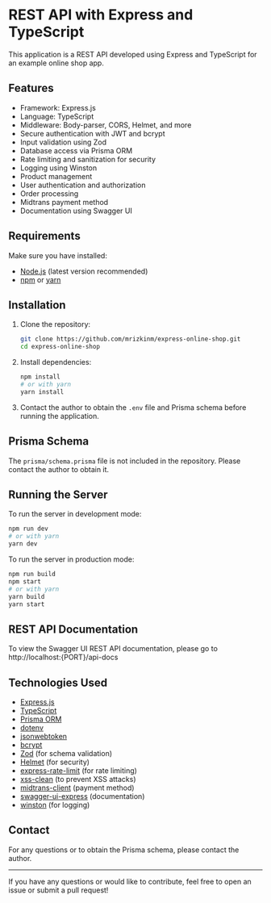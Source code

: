 # REST API with Express and TypeScript

This application is a REST API developed using Express and TypeScript for an example online shop app.

## Features
- Framework: Express.js
- Language: TypeScript
- Middleware: Body-parser, CORS, Helmet, and more
- Secure authentication with JWT and bcrypt
- Input validation using Zod
- Database access via Prisma ORM
- Rate limiting and sanitization for security
- Logging using Winston
- Product management
- User authentication and authorization
- Order processing
- Midtrans payment method
- Documentation using Swagger UI

## Requirements
Make sure you have installed:
- [Node.js](https://nodejs.org/) (latest version recommended)
- [npm](https://www.npmjs.com/) or [yarn](https://yarnpkg.com/)

## Installation
1. Clone the repository:
   ```sh
   git clone https://github.com/mrizkinm/express-online-shop.git
   cd express-online-shop
   ```
2. Install dependencies:
   ```sh
   npm install
   # or with yarn
   yarn install
   ```
3. Contact the author to obtain the `.env` file and Prisma schema before running the application.

## Prisma Schema
The `prisma/schema.prisma` file is not included in the repository. Please contact the author to obtain it.

## Running the Server
To run the server in development mode:
```sh
npm run dev
# or with yarn
yarn dev
```

To run the server in production mode:
```sh
npm run build
npm start
# or with yarn
yarn build
yarn start
```

## REST API Documentation
To view the Swagger UI REST API documentation, please go to http://localhost:{PORT}/api-docs


## Technologies Used
- [Express.js](https://expressjs.com/)
- [TypeScript](https://www.typescriptlang.org/)
- [Prisma ORM](https://www.prisma.io/)
- [dotenv](https://www.npmjs.com/package/dotenv)
- [jsonwebtoken](https://www.npmjs.com/package/jsonwebtoken)
- [bcrypt](https://www.npmjs.com/package/bcrypt)
- [Zod](https://zod.dev/) (for schema validation)
- [Helmet](https://helmetjs.github.io/) (for security)
- [express-rate-limit](https://www.npmjs.com/package/express-rate-limit) (for rate limiting)
- [xss-clean](https://www.npmjs.com/package/xss-clean) (to prevent XSS attacks)
- [midtrans-client](https://www.npmjs.com/package/midtrans-client) (payment method)
- [swagger-ui-express](https://www.npmjs.com/package/swagger-ui-express) (documentation)
- [winston](https://www.npmjs.com/package/winston) (for logging)

## Contact
For any questions or to obtain the Prisma schema, please contact the author.

---

If you have any questions or would like to contribute, feel free to open an issue or submit a pull request!

